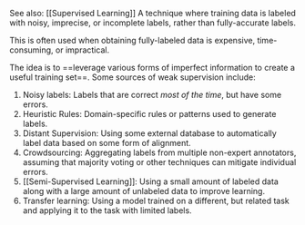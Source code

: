 See also: [[Supervised Learning]]
A technique where training data is labeled with noisy, imprecise, or incomplete labels, rather than fully-accurate labels.

This is often used when obtaining fully-labeled data is expensive, time-consuming, or impractical.

The idea is to ==leverage various forms of imperfect information to create a useful training set==. Some sources of weak supervision include:
1. Noisy labels: Labels that are correct *most of the time*, but have some errors.
2. Heuristic Rules: Domain-specific rules or patterns used to generate labels.
3. Distant Supervision: Using some external database to automatically label data based on some form of alignment.
4. Crowdsourcing: Aggregating labels from multiple non-expert annotators, assuming that majority voting or other techniques can mitigate individual errors.
5. [[Semi-Supervised Learning]]: Using a small amount of labeled data along with a large amount of unlabeled data to improve learning.
6. Transfer learning: Using a model trained on a different, but related task and applying it to the task with limited labels.